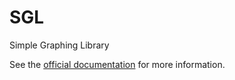 # SGL
Simple Graphing Library

See the [official documentation](https://veselink1.github.io/SGL-Docs/annotated.html) for more information.
